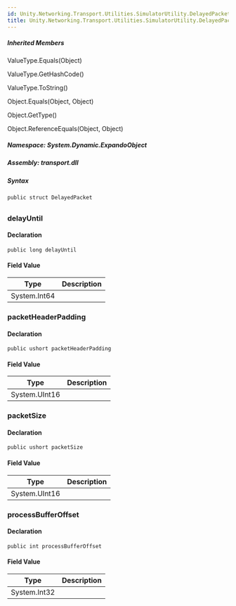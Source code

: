 ```yaml
---  
id: Unity.Networking.Transport.Utilities.SimulatorUtility.DelayedPacket  
title: Unity.Networking.Transport.Utilities.SimulatorUtility.DelayedPacket  
---
```


<div class="markdown level0 summary">

</div>

<div class="markdown level0 conceptual">

</div>

<div class="inheritedMembers">

##### Inherited Members

<div>

ValueType.Equals(Object)

</div>

<div>

ValueType.GetHashCode()

</div>

<div>

ValueType.ToString()

</div>

<div>

Object.Equals(Object, Object)

</div>

<div>

Object.GetType()

</div>

<div>

Object.ReferenceEquals(Object, Object)

</div>

</div>

##### **Namespace**: System.Dynamic.ExpandoObject

##### **Assembly**: transport.dll

##### Syntax

``` lang-csharp
public struct DelayedPacket
```

## 

### delayUntil

<div class="markdown level1 summary">

</div>

<div class="markdown level1 conceptual">

</div>

#### Declaration

``` lang-csharp
public long delayUntil
```

#### Field Value

| Type         | Description |
|--------------|-------------|
| System.Int64 |             |

### packetHeaderPadding

<div class="markdown level1 summary">

</div>

<div class="markdown level1 conceptual">

</div>

#### Declaration

``` lang-csharp
public ushort packetHeaderPadding
```

#### Field Value

| Type          | Description |
|---------------|-------------|
| System.UInt16 |             |

### packetSize

<div class="markdown level1 summary">

</div>

<div class="markdown level1 conceptual">

</div>

#### Declaration

``` lang-csharp
public ushort packetSize
```

#### Field Value

| Type          | Description |
|---------------|-------------|
| System.UInt16 |             |

### processBufferOffset

<div class="markdown level1 summary">

</div>

<div class="markdown level1 conceptual">

</div>

#### Declaration

``` lang-csharp
public int processBufferOffset
```

#### Field Value

| Type         | Description |
|--------------|-------------|
| System.Int32 |             |
